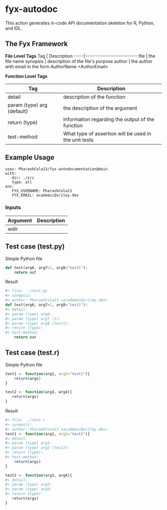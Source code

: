 # fyx-autodoc

This action generates in-code API documentation skeleton for R, Python, and IDL.

## The Fyx Framework

**File Level Tags**
Tag | Description
-----|--------------------------
file | the file name 
synopsis | description of the file's purpose 
author | the author with email in the form AuthorName \<AuthorEmail\>

**Function Level Tags**

Tag | Description
-----|--------------------------
detail | description of the function 
param (type) arg (default) | the description of the argument
return (type) | Information regarding the output of the function
test-method | What type of assertion will be used in the unit tests

## Example Usage
```
uses: PharaohCola13/fyx-autodocumentation@main
with:
   dir: ./src
   type: all
env:
   FYX_USERNAME: PharaohCola13
   FYX_EMAIL: academic@sriley.dev
```

### Inputs

Argument | Description
---------|---------------
wdir | 

## Test case (test.py)

Simple Python file
```Python
def test(arg6, arg7=1, arg8="test1"):
    return out
```
Result
```Python
#> file:  ./test.py
#> synopsis: 
#> author: PharaohCola13 <academic@sriley.dev>
def test(arg6, arg7=1, arg8="test1"):
#> detail: 
#> param (type) arg6:
#> param (type) arg7 (1):
#> param (type) arg8 (test1):
#> return (type): 
#> test-method: 
    return out
```

## Test case (test.r)

Simple Python file
```R
test1 <- function(arg1, arg2="test2"){
    return(args)
}

test2 <- function(arg3, arg4){
   return(args)
}
```
Result
```R
#> file:  ./test.r
#> synopsis: 
#> author: PharaohCola13 <academic@sriley.dev>
test1 <- function(arg1, arg2="test2"){
#> detail: 
#> param (type) arg1:
#> param (type) arg2 (test2):
#> return (type):
#> test-method:
    return(args)
}

test2 <- function(arg3, arg4){
#> detail: 
#> param (type) arg3:
#> param (type) arg4:
#> return (type): 
   return(args)
}
```
